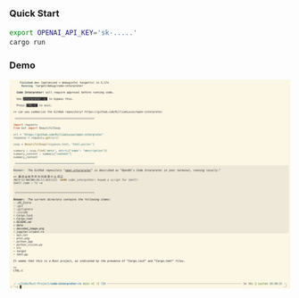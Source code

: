 
### Quick Start
``` bash
export OPENAI_API_KEY='sk-.....'
cargo run
```

### Demo

![demo](./docs/image.png)